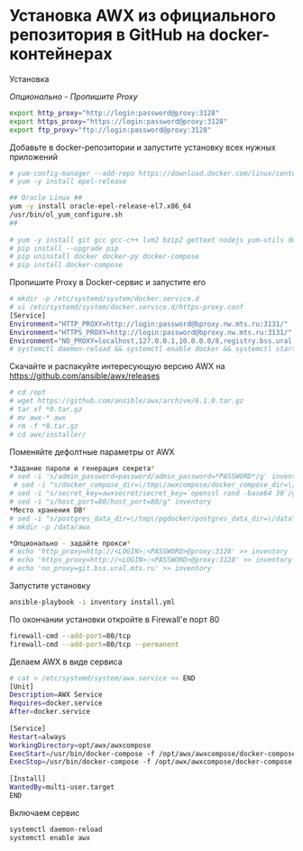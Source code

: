 # Установка AWX из официального репозитория в GitHub на docker-контейнерах
Установка

*Опционально - Пропишите Proxy*
```bash
export http_proxy="http://login:password@proxy:3128"
export https_proxy="https://login:password@proxy:3128"
export ftp_proxy="ftp://login:password@proxy:3128"
```

Добавьте в docker-репозитории и запустите установку всех нужных приложений
```bash
# yum-config-manager --add-repo https://download.docker.com/linux/centos/docker-ce.repo
# yum -y install epel-release 

## Oracle Linux ##
yum -y install oracle-epel-release-el7.x86_64
/usr/bin/ol_yum_configure.sh
##
  
# yum -y install git gcc gcc-c++ lvm2 bzip2 gettext nodejs yum-utils device-mapper-persistent-data ansible python-pip http://mirror.centos.org/centos/7/extras/x86_64/Packages/container-selinux-2.107-1.el7_6.noarch.rpm docker-ce wget
# pip install --upgrade pip
# pip uninstall docker docker-py docker-compose
# pip install docker-compose
```

Пропишите Proxy в Docker-сервис и запустите его
```bash
# mkdir -p /etc/systemd/system/docker.service.d
# vi /etc/systemd/system/docker.service.d/https-proxy.conf
[Service]
Environment="HTTP_PROXY=http://login:password@bproxy.nw.mts.ru:3131/"
Environment="HTTPS_PROXY=http://login:password@bproxy.nw.mts.ru:3131/"
Environment="NO_PROXY=localhost,127.0.0.1,10.0.0.0/8,registry.bss.ural.mts.ru"
# systemctl daemon-reload && systemctl enable docker && systemctl start docker
```
Скачайте и распакуйте интересующую версию AWX на https://github.com/ansible/awx/releases
```bash
# cd /opt
# wget https://github.com/ansible/awx/archive/6.1.0.tar.gz
# tar xf *0.tar.gz
# mv awx-* awx
# rm -f *0.tar.gz
# cd awx/installer/
```
Поменяйте дефолтные параметры от AWX
```bash
*Задание пароли и генерация секрета*
# sed -i 's/admin_password=password/admin_password=*PASSWORD*/g' inventory
 # sed -i "s/docker_compose_dir=\/tmp\/awxcompose/docker_compose_dir=\/opt\/awx\/awxcompose/g" inventory
# sed -i "s/secret_key=awxsecret/secret_key=`openssl rand -base64 30`/g" inventory
# sed -i "s/host_port=80/host_port=80/g" inventory
*Место хранения DB*
# sed -i "s/postgres_data_dir=\/tmp\/pgdocker/postgres_data_dir=\/data\/awx/g" inventory
# mkdir -p /data/awx

*Опционально - задайте прокси*
# echo 'http_proxy=http://<LOGIN>:<PASSWORD>@proxy:3128' >> inventory
# echo 'https_proxy=http://<LOGIN>:<PASSWORD>@proxy:3128' >> inventory
# echo 'no_proxy=git.bss.ural.mts.ru' >> inventory
```
Запустите установку
```bash
ansible-playbook -i inventory install.yml
```
По окончании установки откройте в Firewall'е порт 80
```bash
firewall-cmd --add-port=80/tcp
firewall-cmd --add-port=80/tcp --permanent
```

Делаем AWX в виде сервиса
```bash
# cat > /etc/systemd/system/awx.service << END
[Unit]
Description=AWX Service
Requires=docker.service
After=docker.service
 
[Service]
Restart=always
WorkingDirectory=opt/awx/awxcompose
ExecStart=/usr/bin/docker-compose -f /opt/awx/awxcompose/docker-compose.yml up
ExecStop=/usr/bin/docker-compose -f /opt/awx/awxcompose/docker-compose.yml down
 
[Install]
WantedBy=multi-user.target
END
```
Включаем сервис
```bash
systemctl daemon-reload
systemctl enable awx
```

